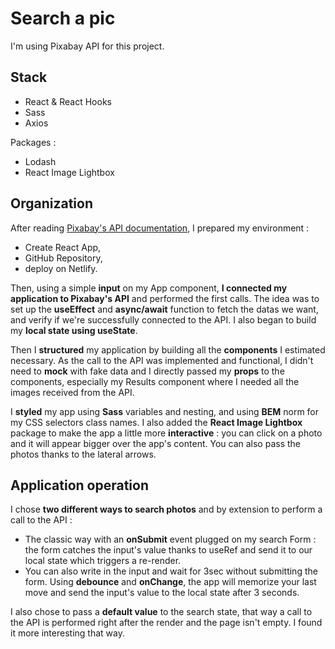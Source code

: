 # Search a pic 

I'm using Pixabay API for this project.

## Stack

- React & React Hooks
- Sass
- Axios

Packages : 
- Lodash
- React Image Lightbox

## Organization

After reading [Pixabay's API documentation](https://pixabay.com/api/docs/), I prepared my environment : 
- Create React App, 
- GitHub Repository, 
- deploy on Netlify.


Then, using a simple **input** on my App component, **I connected my application to Pixabay's API** and performed the first calls. The idea was to set up the **useEffect** and **async/await** function to fetch the datas we want, and verify if we're successfully connected to the API. I also began to build my **local state using useState**.


Then I **structured** my application by building all the **components** I estimated necessary. As the call to the API was implemented and functional, I didn't need to **mock** with fake data and I directly passed my **props** to the components, especially my Results component where I needed all the images received from the API. 


I **styled** my app using **Sass** variables and nesting, and using **BEM** norm for my CSS selectors class names. I also added the **React Image Lightbox** package to make the app a little more **interactive** : you can click on a photo and it will appear bigger over the app's content. You can also pass the photos thanks to the lateral arrows. 

## Application operation

I chose **two different ways to search photos** and by extension to perform a call to the API : 
- The classic way with an **onSubmit** event plugged on my search Form : the form catches the input's value thanks to useRef and send it to our local state which triggers a re-render. 
- You can also write in the input and wait for 3sec without submitting the form. Using **debounce** and **onChange**, the app will memorize your last move and send the input's value to the local state after 3 seconds. 

I also chose to pass a **default value** to the search state, that way a call to the API is performed right after the render and the page isn't empty. I found it more interesting that way.
